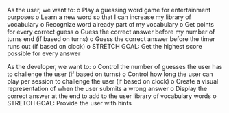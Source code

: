 As the user, we want to:
o  Play a guessing word game for entertainment purposes
o  Learn a new word so that I can increase my library of vocabulary
o  Recognize word already part of my vocabulary
o  Get points for every correct guess
o  Guess the correct answer before my number of turns end (if based on turns)
o  Guess the correct answer before the timer runs out (if based on clock)
o  STRETCH GOAL: Get the highest score possible for every answer
 
 
 
As the developer, we want to:
o Control the number of guesses the user has to challenge the user (if based on turns)
o Control how long the user can play per session to challenge the user (if based on clock)
o  Create a visual representation of when the user submits a wrong answer
o  Display the correct answer at the end to add to the user library of vocabulary words
o  STRETCH GOAL: Provide the user with hints